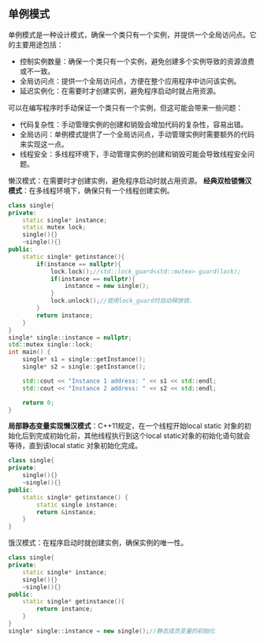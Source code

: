 ## 单例模式
单例模式是一种设计模式，确保一个类只有一个实例，并提供一个全局访问点。它的主要用途包括：
- 控制实例数量：确保一个类只有一个实例，避免创建多个实例导致的资源浪费或不一致。
- 全局访问点：提供一个全局访问点，方便在整个应用程序中访问该实例。
- 延迟实例化：在需要时才创建实例，避免程序启动时就占用资源。


可以在编写程序时手动保证一个类只有一个实例，但这可能会带来一些问题：
- 代码复杂性：手动管理实例的创建和销毁会增加代码的复杂性，容易出错。
- 全局访问：单例模式提供了一个全局访问点，手动管理实例时需要额外的代码来实现这一点。
- 线程安全：多线程环境下，手动管理实例的创建和销毁可能会导致线程安全问题。

懒汉模式：在需要时才创建实例，避免程序启动时就占用资源。
**经典双检锁懒汉模式**：在多线程环境下，确保只有一个线程创建实例。
```cpp
class single{
private:
    static single* instance;
    static mutex lock;
    single(){}
    ~single(){}
public:
    static single* getinstance(){
        if(instance == nullptr){
            lock.lock();//std::lock_guard<std::mutex> guard(lock);
            if(instance == nullptr){
                instance = new single();
            }
            lock.unlock();//使用lock_guard时自动释放锁.
        }
        return instance;
    }
}
single* single::instance = nullptr;
std::mutex single::lock;
int main() {
    single* s1 = single::getInstance();
    single* s2 = single::getInstance();

    std::cout << "Instance 1 address: " << s1 << std::endl;
    std::cout << "Instance 2 address: " << s2 << std::endl;

    return 0;
}
```
**局部静态变量实现懒汉模式**：C++11规定，在一个线程开始local static 对象的初始化后到完成初始化前，其他线程执行到这个local static对象的初始化语句就会等待，直到该local static 对象初始化完成。

```cpp
class single{
private:
    single(){}
    ~single(){}
public:
    static single* getinstance() {
        static single instance;
        return &instance;
    }
}
```

饿汉模式：在程序启动时就创建实例，确保实例的唯一性。
```cpp
class single{
private:
    static single* instance;
    single(){}
    ~single(){}
public:
    static single* getinstance(){
        return instance;
    }
}   
single* single::instance = new single();//静态成员变量的初始化
``` 

